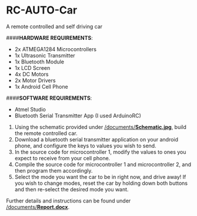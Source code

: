 # RC-AUTO-Car

A remote controlled and self driving car

####**HARDWARE REQUIREMENTS**: 
* 2x ATMEGA1284 Microcontrollers
* 1x Ultrasonic Transmitter
* 1x Bluetooth Module
* 1x LCD Screen
* 4x DC Motors
* 2x Motor Drivers
* 1x Android Cell Phone

####**SOFTWARE REQUIREMENTS**:
* Atmel Studio
* Bluetooth Serial Transmitter App (I used ArduinoRC) 

1. Using the schematic provided under [/documents/**Schematic.jpg**](./documents/Schematic.jpg), build the remote controlled car.
2. Download a bluetooth serial transmitter application on your android phone, and configure the keys to values you wish to send.
3. In the source code for microcontroller 1, modify the values to ones you expect to receive from your cell phone.
4. Compile the source code for microcontroller 1 and microcontroller 2, and then program them accordingly.
5. Select the mode you want the car to be in right now, and drive away! If you wish to change modes, reset the car by holding down both buttons and then re-select the desired mode you want. 

Further details and instructions can be found under [/documents/**Report.docx**](./documents/Report.docx). 


